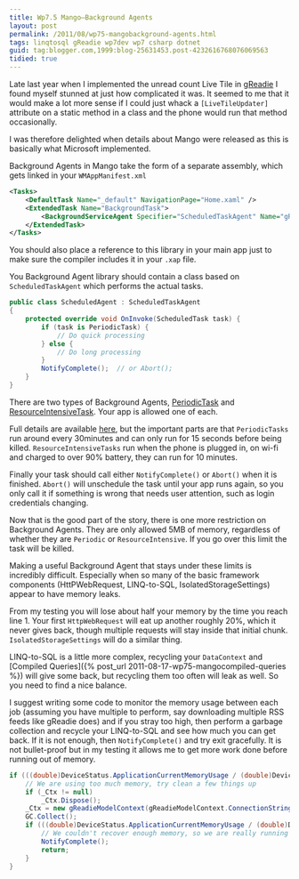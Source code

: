 ```yaml
---
title: Wp7.5 Mango–Background Agents
layout: post
permalink: /2011/08/wp75-mangobackground-agents.html
tags: linqtosql gReadie wp7dev wp7 csharp dotnet
guid: tag:blogger.com,1999:blog-25631453.post-4232616768076069563
tidied: true
---
```


Late last year when I implemented the unread count Live Tile in [gReadie](http://www.quidsmobile.com/greadie/) I found myself stunned at just how complicated it was. It seemed to me that it would make a lot more sense if I could just whack a `[LiveTileUpdater]` attribute on a static method in a class and the phone would run that method occasionally.  
  
I was therefore delighted when details about Mango were released as this is basically what Microsoft implemented.  

<!-- more --> 

Background Agents in Mango take the form of a separate assembly, which gets linked in your `WMAppManifest.xml`  
  

```xml
<Tasks>
	<DefaultTask Name="_default" NavigationPage="Home.xaml" />
	<ExtendedTask Name="BackgroundTask">
		<BackgroundServiceAgent Specifier="ScheduledTaskAgent" Name="gReadie.BackgroundAgent" Source="gReadie.BackgroundAgent" Type="gReadie.BackgroundAgent.ScheduledAgent" />
	</ExtendedTask>
</Tasks>
```

You should also place a reference to this library in your main app just to make sure the compiler includes it in your `.xap` file.  
  
You Background Agent library should contain a class based on `ScheduledTaskAgent` which performs the actual tasks.

```csharp
public class ScheduledAgent : ScheduledTaskAgent
{
	protected override void OnInvoke(ScheduledTask task) {
		if (task is PeriodicTask) {
			// Do quick processing
		} else {
			// Do long processing
		}
		NotifyComplete();  // or Abort();
	}
}
```

There are two types of Background Agents, [PeriodicTask](http://msdn.microsoft.com/en-us/library/microsoft.phone.scheduler.periodictask.aspx) and [ResourceIntensiveTask](http://msdn.microsoft.com/en-us/library/microsoft.phone.scheduler.resourceintensivetask.aspx). Your app is allowed one of each.  
  
Full details are available [here](http://msdn.microsoft.com/en-us/library/hh202942.aspx), but the important parts are that `PeriodicTasks` run around every 30minutes and can only run for 15 seconds before being killed. `ResourceIntensiveTasks` run when the phone is plugged in, on wi-fi and charged to over 90% battery, they can run for 10 minutes.  
  
Finally your task should call either `NotifyComplete()` or `Abort()` when it is finished. `Abort()` will unschedule the task until your app runs again, so you only call it if something is wrong that needs user attention, such as login credentials changing.  
  
Now that is the good part of the story, there is one more restriction on Background Agents. They are only allowed 5MB of memory, regardless of whether they are `Periodic` or `ResourceIntensive`. If you go over this limit the task will be killed.  
  
Making a useful Background Agent that stays under these limits is incredibly difficult. Especially when so many of the basic framework components (HttPWebRequest, LINQ-to-SQL, IsolatedStorageSettings) appear to have memory leaks.  
  
From my testing you will lose about half your memory by the time you reach line 1. Your first `HttpWebRequest` will eat up another roughly 20%, which it never gives back, though multiple requests will stay inside that initial chunk. `IsolatedStorageSettings` will do a similar thing.  
  
LINQ-to-SQL is a little more complex, recycling your `DataContext` and [Compiled Queries]({% post_url 2011-08-17-wp75-mangocompiled-queries %}) will give some back, but recycling them too often will leak as well. So you need to find a nice balance.  
  
I suggest writing some code to monitor the memory usage between each job (assuming you have multiple to perform, say downloading multiple RSS feeds like gReadie does) and if you stray too high, then perform a garbage collection and recycle your LINQ-to-SQL and see how much you can get back. If it is not enough, then `NotifyComplete()` and try exit gracefully. It is not bullet-proof but in my testing it allows me to get more work done before running out of memory.  
  

```csharp
if (((double)DeviceStatus.ApplicationCurrentMemoryUsage / (double)DeviceStatus.ApplicationMemoryUsageLimit) * 100d > 97d) {
	// We are using too much memory, try clean a few things up
	if (_Ctx != null)
		_Ctx.Dispose();
	_Ctx = new gReadieModelContext(gReadieModelContext.ConnectionString);
	GC.Collect();
	if (((double)DeviceStatus.ApplicationCurrentMemoryUsage / (double)DeviceStatus.ApplicationMemoryUsageLimit) * 100d > 97d) {
		// We couldn't recover enough memory, so we are really running out, lets be nice and bail
		NotifyComplete();
		return;
	}
}
```  
  
  
